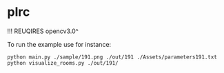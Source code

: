 # plrc

!!! REUQIRES opencv3.0^ 

To run the example use for instance:

```
python main.py ./sample/191.png ./out/191 ./Assets/parameters191.txt
python visualize_rooms.py ./out/191/
```
